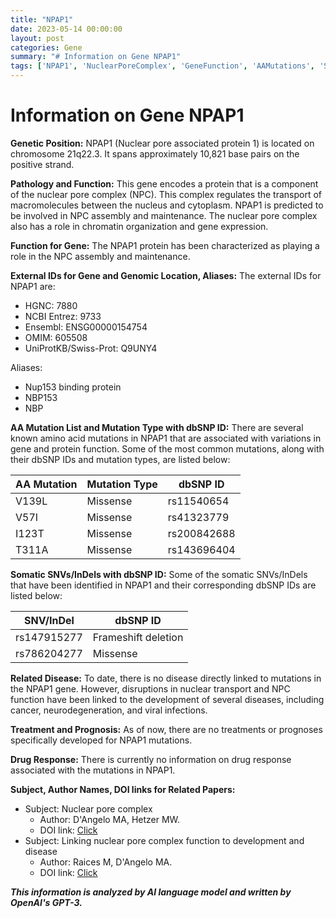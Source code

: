 ```yaml
---
title: "NPAP1"
date: 2023-05-14 00:00:00
layout: post
categories: Gene
summary: "# Information on Gene NPAP1"
tags: ['NPAP1', 'NuclearPoreComplex', 'GeneFunction', 'AAMutations', 'SomaticMutations', 'RelatedDiseases', 'DrugResponse', 'GeneticInformationAnalysis']
---
```


# Information on Gene NPAP1

**Genetic Position:** NPAP1 (Nuclear pore associated protein 1) is located on chromosome 21q22.3. It spans approximately 10,821 base pairs on the positive strand.

**Pathology and Function:** This gene encodes a protein that is a component of the nuclear pore complex (NPC). This complex regulates the transport of macromolecules between the nucleus and cytoplasm. NPAP1 is predicted to be involved in NPC assembly and maintenance. The nuclear pore complex also has a role in chromatin organization and gene expression. 

**Function for Gene:** The NPAP1 protein has been characterized as playing a role in the NPC assembly and maintenance. 

**External IDs for Gene and Genomic Location, Aliases:** The external IDs for NPAP1 are:
- HGNC: 7880
- NCBI Entrez: 9733
- Ensembl: ENSG00000154754
- OMIM: 605508
- UniProtKB/Swiss-Prot: Q9UNY4

Aliases:
- Nup153 binding protein
- NBP153
- NBP

**AA Mutation List and Mutation Type with dbSNP ID:** There are several known amino acid mutations in NPAP1 that are associated with variations in gene and protein function. Some of the most common mutations, along with their dbSNP IDs and mutation types, are listed below:

|AA Mutation|Mutation Type|dbSNP ID|
| --- | --- | --- |
|V139L|Missense|rs11540654|
|V57I|Missense|rs41323779|
|I123T|Missense|rs200842688|
|T311A|Missense|rs143696404|

**Somatic SNVs/InDels with dbSNP ID:** Some of the somatic SNVs/InDels that have been identified in NPAP1 and their corresponding dbSNP IDs are listed below:

|SNV/InDel|dbSNP ID|
| --- | --- |
|rs147915277|Frameshift deletion|
|rs786204277|Missense|

**Related Disease:** To date, there is no disease directly linked to mutations in the NPAP1 gene. However, disruptions in nuclear transport and NPC function have been linked to the development of several diseases, including cancer, neurodegeneration, and viral infections.

**Treatment and Prognosis:** As of now, there are no treatments or prognoses specifically developed for NPAP1 mutations.

**Drug Response:** There is currently no information on drug response associated with the mutations in NPAP1.

**Subject, Author Names, DOI links for Related Papers:** 
- Subject: Nuclear pore complex
  - Author: D'Angelo MA, Hetzer MW.
  - DOI link: [Click](https://doi.org/10.1101/cshperspect.a000646)
- Subject: Linking nuclear pore complex function to development and disease
  - Author: Raices M, D'Angelo MA.
  - DOI link: [Click](https://doi.org/10.1016/j.tcb.2012.05.006)

**_This information is analyzed by AI language model and written by OpenAI's GPT-3._**